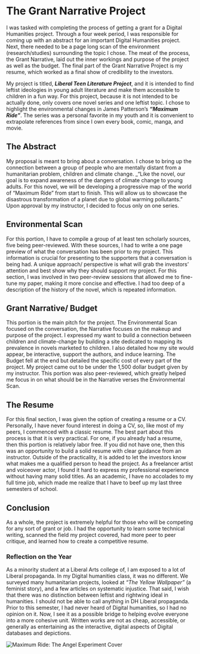 # The Grant Narrative Project # 
I was tasked with completing the process of getting a grant for a Digital Humanities project. Through a four week period, I was responsible for coming up with an abstract for an important Digital Humanities project. Next, there needed to be a page long scan of the environment (research/studies) surrounding the topic I chose. The meat of the process, the Grant Narrative, laid out the inner workings and purpose of the project as well as the budget. The final part of the Grant Narrative Project is my resume, which worked as a final show of credibility to the investors.  

My project is titled, **_Liberal Teen Literature Project_**, and it is intended to find leftist ideologies in young adult literature and make them accessible to children in a fun way. For this project, because it is not intended to be actually done, only covers one novel series and one leftist topic. I chose to highlight the environmental changes in James Patterson’s **_“Maximum Ride”_**. The series was a personal favorite in my youth and it is convenient to extrapolate references from since I own every book, comic, manga, and movie.  

## The Abstract  
  
My proposal is meant to bring about a conversation. I chose to bring up the connection between a group of people who are mentally distant from a humanitarian problem, children and climate change. _“Like the novel, our goal is to expand awareness of the dangers of climate change to young adults. For this novel, we will be developing a progressive map of the world of “Maximum Ride” from start to finish. This will allow us to showcase the disastrous transformation of a planet due to global warming pollutants.” Upon approval by my instructor, I decided to focus only on one series.    

## Environmental Scan  

For this portion, I have to compile a group of at least ten scholarly sources, five being peer-reviewed. With these sources, I had to write a one page preview of what the conversation has been prior to my project. This information is crucial for presenting to the supporters that a conversation is being had. A unique approach/ perspective is what will grab the investors’ attention and best show why they should support my project. For this section, I was involved in two peer-review sessions that allowed me to fine-tune my paper, making it more concise and effective. I had too deep of a description of the history of the novel, which is repeated information.  


## Grant Narrative/ Budget  

This portion is the main pitch for the project. The Environmental Scan focused on the conversation, the Narrative focuses on the makeup and purpose of the project. I expressed my want to build a connection between children and climate-change by building a site dedicated to mapping its prevalence in novels marketed to children. I also detailed how my site would appear, be interactive, support the authors, and induce learning. The Budget fell at the end but detailed the specific cost of every part of the project. My project came out to be under the 1,500 dollar budget given by my instructor. This portion was also peer-reviewed, which greatly helped me focus in on what should be in the Narrative verses the Environmental Scan.      

## The Resume  

For this final section, I was given the option of creating a resume or a CV. Personally, I have never found interest in doing a CV, so, like most of my peers, I commenced with a classic resume. The best part about this process is that it is very practical. For one, if you already had a resume, then this portion is relatively labor free. If you did not have one, then this was an opportunity to build a solid resume with clear guidance from an instructor. Outside of the practicality, it is added to let the investors know what makes me a qualified person to head the project. As a freelancer artist and voiceover actor, I found it hard to express my professional experience without having many solid titles. As an academic, I have no accolades to my full time job, which made me realize that I have to beef up my last three semesters of school.  

## Conclusion  

As a whole, the project is extremely helpful for those who will be competing for any sort of grant or job. I had the opportunity to learn some technical writing, scanned the field my project covered, had more peer to peer critique, and learned how to create a competitive resume.   

### Reflection on the Year  

As a minority student at a Liberal Arts college of, I am exposed to a lot of Liberal propaganda. In my Digital humanities class, it was no different. We surveyed many humanitarian projects, looked at _“The Yellow Wallpaper”_ (a feminist story), and a few articles on systematic injustice. That said, I wish that there was no distinction between leftist and rightwing ideal in humanities. I should not be able to call anything in DH Liberal propaganda.  
Prior to this semester, I had never heard of Digital humanities, so I had no opinion on it. Now, I see it as a possible bridge to helping evolve everyone into a more cohesive unit. Written works are not as cheap, accessible, or generally as entertaining as the interactive, digital aspects of Digital databases and depictions.  


![Maximum Ride: The Angel Experiment Cover](https://raw.githubusercontent.com/DallasAustin/The-Dallas-Chronicles-/main/images/Max%20Ride.jpg) 
